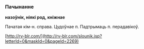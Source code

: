 ### Пачынанне
**назоўнік, ніякі род, кніжнае**

Пачатая кім-н. справа. Цудоўнае п. Падтрымаць п. перадавікоў.

<a rel="author">[http://rv-blr.com/](http://rv-blr.com/slounik.jsp?letterId=0&maskId=0&pageId=2269)</a>
